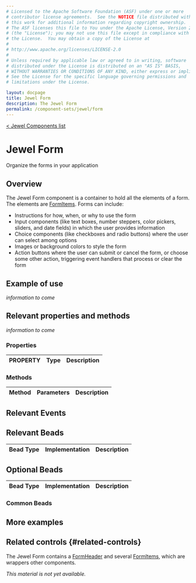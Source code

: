 ```yaml
---
# Licensed to the Apache Software Foundation (ASF) under one or more
# contributor license agreements.  See the NOTICE file distributed with
# this work for additional information regarding copyright ownership.
# The ASF licenses this file to You under the Apache License, Version 2.0
# (the "License"); you may not use this file except in compliance with
# the License.  You may obtain a copy of the License at
# 
# http://www.apache.org/licenses/LICENSE-2.0
# 
# Unless required by applicable law or agreed to in writing, software
# distributed under the License is distributed on an "AS IS" BASIS,
# WITHOUT WARRANTIES OR CONDITIONS OF ANY KIND, either express or implied.
# See the License for the specific language governing permissions and
# limitations under the License.

layout: docpage
title: Jewel Form
description: The Jewel Form
permalink: /component-sets/jewel/form
---
```

[< Jewel Components list](component-sets/jewel)

# Jewel Form

Organize the forms in your application

## Overview

The Jewel Form component is a container to hold all the elements of a form. The elements are [FormItems](component-sets/jewel/jewel-formitem). Forms can include:

  - Instructions for how, when, or why to use the form
  - Input components (like text boxes, number steppers, color pickers, sliders, and date fields) in which the user provides information
  - Choice components (like checkboxes and radio buttons) where the user can select among options
  - Images or background colors to style the form
  - Action buttons where the user can submit or cancel the form, or choose some other action, triggering event handlers that process or clear the form
  
  ## Example of use
_information to come_

## Relevant properties and methods

_information to come_

### Properties

| PROPERTY 	         | Type   	    | Description                                                                                           |
|------------------- |--------------| ------------------------------------------------------------------------------------------------------|


### Methods

| Method    	       | Parameters                                                     |Description                                            |
|----------------------|----------------------------------------------------------------|-------------------------------------------------------|

## Relevant Events


## Relevant Beads

| Bead Type       	| Implementation                               	  | Description                                     |
|-----------------	|------------------------------------------------ |------------------------------------------------	|

## Optional Beads

| Bead Type       	| Implementation                               	  | Description                                     |
|-----------------	|------------------------------------------------ |------------------------------------------------	|


### Common Beads


## More examples


## Related controls {#related-controls}

The Jewel Form contains a [FormHeader](component-sets/jewel/formheader) and several [FormItems](component-sets/jewel/formitem), which are wrappers other components.



_This material is not yet available._
  

